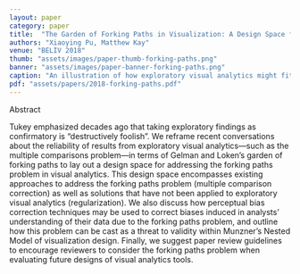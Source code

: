 ```yaml
---
layout: paper
category: paper
title:  "The Garden of Forking Paths in Visualization: A Design Space for Reliable Exploratory Visual Analytics"
authors: "Xiaoying Pu, Matthew Kay"
venue: "BELIV 2018"
thumb: "assets/images/paper-thumb-forking-paths.png"
banner: "assets/images/paper-banner-forking-paths.png"
caption: "An illustration of how exploratory visual analytics might fit into a statistical modelling process, and how it might be improved via the incorporation of techniques to mitigate the forking paths problem by treating it as a statistical modelling process."
pdf: "assets/papers/2018-forking-paths.pdf"
---
```


<!-- abstract -->
<p><span class="font_ynn86mr5z">Abstract</span></p>
<p><span class="font_tm7jiu7wn">Tukey emphasized decades ago that taking exploratory findings as confirmatory is “destructively foolish”. We reframe recent conversations about the reliability of results from exploratory visual analytics—such as the multiple comparisons problem—in terms of Gelman and Loken’s garden of forking paths to lay out a design space for addressing the forking paths problem in visual analytics. This design space encompasses existing approaches to address the forking paths problem (multiple comparison correction) as well as solutions that have not been applied to exploratory visual analytics (regularization). We also discuss how perceptual bias correction techniques may be used to correct biases induced in analysts’ understanding of their data due to the forking paths problem, and outline how this problem can be cast as a threat to validity within Munzner’s Nested Model of visualization design. Finally, we suggest paper review guidelines to encourage reviewers to consider the forking paths problem when evaluating future designs of visual analytics tools.</span></p>

